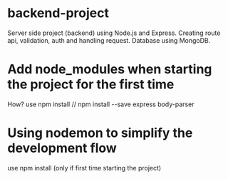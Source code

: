 # backend-project
Server side project (backend) using Node.js and Express. Creating route api, validation, auth and handling request. Database using MongoDB.

# Add node_modules when starting the project for the first time
How? use npm install // npm install --save express body-parser

# Using nodemon to simplify the development flow
use npm install (only if first time starting the project)
